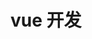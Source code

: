 <!--
 * @Author: 明华
 * @Date: 2021-01-04 11:19:28
 * @LastEditors: 明华
 * @LastEditTime: 2021-01-04 11:19:37
 * @Description:
 * @FilePath: /frontend-training/vue/radme.md
-->

# vue 开发
